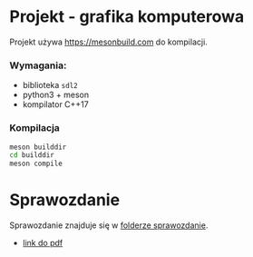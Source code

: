 # Projekt - grafika komputerowa

Projekt używa <https://mesonbuild.com> do kompilacji.

### Wymagania:

* biblioteka `sdl2`
* python3 + meson
* kompilator C++17

### Kompilacja

```sh
meson builddir
cd builddir
meson compile
```

# Sprawozdanie

Sprawozdanie znajduje się w [folderze sprawozdanie](./sprawozdanie).

- [link do pdf](./sprawozdanie/sprawozdanie.pdf)
